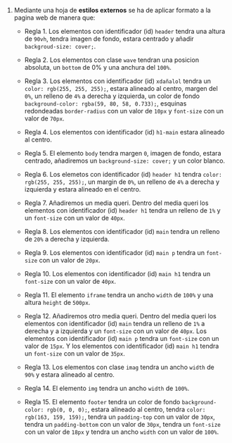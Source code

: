 1. Mediante una hoja de **estilos externos** se ha de aplicar formato a la pagina web de manera que:

    * Regla 1. Los elementos con identificador (id) `header` tendra una altura de `90vh`, tendra imagen de fondo, estara centrado y añadir `backgroud-size: cover;`.

    * Regla 2. Los elementos con clase `wave` tendran una posicion absoluta, un `bottom` de 0% y una anchura del `100%`.

    * Regla 3. Los elementos con identificador (id) `xdañalol` tendra un `color: rgb(255, 255, 255);`, estara alineado al centro, margen del `0%`, un relleno de `4%` a derecha y izquierda, un color de fondo `background-color: rgba(59, 80, 58, 0.733);`, esquinas redondeadas `border-radius` con un valor de `10px` y `font-size` con un valor de `70px`.

    * Regla 4. Los elementos con identificador (id) `h1-main` estara alineado al centro.

    * Regla 5. El elemento `body` tendra margen `0`, imagen de fondo, estara centrado, añadiremos un `background-size: cover;` y un color blanco.

    * Regla 6. Los elemetos con identificador (id) `header h1` tendra `color: rgb(255, 255, 255);`, un margin de `0%`, un relleno de `4%` a derecha y izquierda y estara alineado en el centro.

    * Regla 7. Añadiremos un media queri. Dentro del media queri los elementos con identificador (id) `header h1` tendra un relleno de `1%` y un `font-size` con un valor de `40px`.

    * Regla 8. Los elementos con identificador (id) `main` tendra un relleno de `20%` a derecha y izquierda.

    * Regla 9. Los elementos con identificador (id) `main p` tendra un `font-size` con un valor de `20px`.

    * Regla 10. Los elementos con identificador (id) `main h1` tendra un `font-size` con un valor de `40px`.

    * Regla 11. El elemento `iframe` tendra un ancho `width` de `100%` y una altura `height` de `500px`.

    * Regla 12. Añadiremos otro media queri. Dentro del media queri los elementos con identificador (id) `main` tendra un relleno de `1%` a derecha y a izquierda y un `font-size` con un valor de `40px`. Los elementos con identificador (id) `main p` tendra un `font-size` con un valor de `15px`. Y los elementos con identificador (id) `main h1` tendra un `font-size` con un valor de `35px`.

    * Regla 13. Los elementos con clase `imag` tendra un ancho `width` de `90%` y estara alineado al centro.

    * Regla 14. El elemento `img` tendra un ancho `width` de `100%`.

    * Regla 15. El elemento `footer` tendra un color de fondo `background-color: rgb(0, 0, 0);`, estara alineado al centro, tendra `color: rgb(163, 159, 159);`, tendra un `padding-top` con un valor de `30px`, tendra un `padding-bottom` con un valor de `30px`, tendra un `font-size` con un valor de `18px` y tendra un ancho `width` con un valor de `100%`.